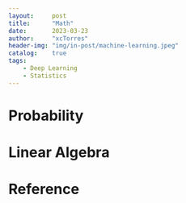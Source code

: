 ```yaml
---
layout:     post
title:      "Math"
date:       2023-03-23
author:     "xcTorres"
header-img: "img/in-post/machine-learning.jpeg"
catalog:    true
tags:
    - Deep Learning  
    - Statistics
---    
```


# Probability  



# Linear Algebra  




# Reference